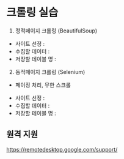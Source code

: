 # 크롤링 실습

1. 정적페이지 크롤링 (BeautifulSoup)
- 사이트 선정       : 
- 수집할 데이터     : 
- 저장할 테이블 명  : 


2. 동적페이지 크롤링 (Selenium)
* 페이징 처리, 무한 스크롤
- 사이트 선정       : 
- 수집할 데이터     : 
- 저장할 테이블 명  : 


## 원격 지원
https://remotedesktop.google.com/support/